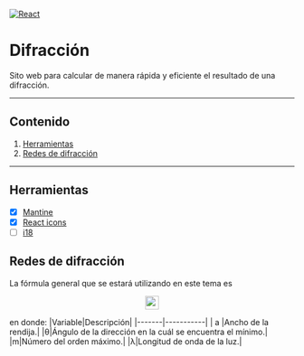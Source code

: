 [![React](https://img.shields.io/badge/17.0.2-60DAFB?style=for-the-badge&logo=react&label=React&labelColor=1F232A)]()

# Difracción

Sito web para calcular de manera rápida y eficiente el resultado de una difracción.
- - -
## Contenido
1. [Herramientas](#herramientas)
1. [Redes de difracción](#redes-de-difraccion)
- - -

## Herramientas
- [x] [Mantine](https://mantine.dev/)
- [x] [React icons](https://react-icons.github.io/react-icons/)
- [ ] [i18](https://react.i18next.com/)

## Redes de difracción
La fórmula general que se estará utilizando en este tema es
<div style="text-align: center;" >
  <img height="24" src="https://user-images.githubusercontent.com/54295964/150064845-cd593210-6630-437a-9de0-22b17495b872.png" />  
</div>

en donde:
|Variable|Descripción|
|-------|-----------|
|   a   |Ancho de la rendija.|
|<span>&theta;</span>|Ángulo de la dirección en la cuál se encuentra el mínimo.|
|m|Número del orden máximo.|
|<span>&lambda;</span>|Longitud de onda de la luz.|
